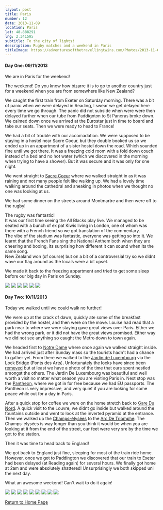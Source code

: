 ```yaml
---
layout: post
title: Paris
number: 12
date: 2013-11-09
location: Paris
lat: 48.888291
lng: 2.341595
subtitle: To the city of lights!
description: Rugby matches and a weekend in Paris
titleImage: https://adventuresofthetravellingtwins.com/Photos/2013-11-09-Paris/cover-min.JPG
---
```


<h4>Day One: 09/11/2013</h4>

We are in Paris for the weekend! 

The weekend! Do you know how bizarre it is to go to another country just for a weekend when you are from somewhere like New Zealand?

We caught the first train from Exeter on Saturday morning. There was a bit of panic when we were delayed in Reading, I swear we get delayed here every time we go through. The panic did not subside when were were then delayed further when our tube from Paddignton to St Pancras broke down. We calmed down once we arrived at the Eurostar just in time to board and take our seats. Then we were ready to head to France!

We had a bit of trouble with our accomadation. We were supposed to be staying in a hostel near Sacre Coeur, but they double booked us so we ended up in an appartment of a sister hostel down the road. Which sounded fine until we got there. It was a freezing cold room with a fold down couch instead of a bed and no hot water (which we discovered in the morning when trying to have a shower). But it was secure and it was only for one night. 

We went straight to <a target="_blank" href="http://www.sacre-coeur-montmartre.com/english/">Sacre Coeur</a> where we walked straight in as it was raining and not many people felt like walking up. We had a lovely time walking around the cathedral and sneaking in photos when we thought no one was looking at us. 

We had some dinner on the streets around Montmartre and then were off to the rugby!

The rugby was fantastic! <br>
It was our first time seeing the All Blacks play live. We managed to be seated with a bunch of ex pat Kiwis living in London, one of whom was there with a French friend so we got translation of the commentary. <br> 
The vibe of the stadium was fantastic, everyone was getting so into it. We learnt that the French Fans sing the National Anthem both when they are cheering and booing, its surprising how different it can sound when its the same song.<br/>
New Zealand won (of course) but on a bit of a controversial try so we didnt wave our flag around as the locals were a bit upset.

We made it back to the freezing appartment and tried to get some sleep before our big day in Paris on Sunday.

<img src="https://adventuresofthetravellingtwins.com/Photos/2013-11-09-Paris/day11-min.JPG" class="image1">
<img src="https://adventuresofthetravellingtwins.com/Photos/2013-11-09-Paris/day12-min.JPG" class="image1">
<img src="https://adventuresofthetravellingtwins.com/Photos/2013-11-09-Paris/day13-min.JPG" class="image1">
<img src="https://adventuresofthetravellingtwins.com/Photos/2013-11-09-Paris/day14-min.JPG" class="image1">
<img src="https://adventuresofthetravellingtwins.com/Photos/2013-11-09-Paris/day15-min.JPG" class="image1">
<img src="https://adventuresofthetravellingtwins.com/Photos/2013-11-09-Paris/day16-min.JPG" class="image1">

<h4>Day Two: 10/11/2013</h4>

Today we walked until we could walk no further!

We were up at the crack of dawn, quickly ate some of the breakfast provided by the hostel, and then were on the move. Louise had read that a park near to where we were staying gave great views over Paris. Either we had the wrong park, or it did not have the great views promised. Either way we did not see anything so caught the Metro down to town again. 

We headed first to <a target="_blank" href="http://www.notredamedeparis.fr/en/">Notre Dame</a> where once again we walked straight inside. We had arrived just after Sunday mass so the tourists hadn't had a chance to gather yet. From there we walked to the <a target="_blank" href="http://www.french-gardens.com/gardens/jardindeluxembourg.php">Jardin de Luxembourg</a> via the Lock Bridge (Ponts des Arts). Unfortunately the locks have since been <a target="_blank" href="https://www.cometoparis.com/paris-guide/paris-monuments/pont-des-arts-s959">removed</a> but at least we have a photo of the time that ours spent nestled amongst the others. 
The Jardin De Luxembourg was beautiful and well worth a visit no matter what season you are visiting Paris in. Next stop was the <a target="_blank" href="http://www.paris-pantheon.fr/en/">Pantheon</a>, where we got in for free because we had EU passports.
The Pantheon is very impressive, and very quiet if you are looking for some peace while out for a day in Paris. 

After a quick stop for coffee we were on the home stretch back to <a target="_blank" href="https://www.eurostar.com/rw-en/travel-info/stations/paris-gare-du-nord">Gare Du Nord</a>. A quick visit to the Louvre, we didnt go inside but walked around the fountains outside and went to look at the inverted pyramid at the entrance. Then we walked up the <a target="_blank" href="https://en.parisinfo.com/transport/73130/Avenue-des-Champs-Elysees">Champs-élysées</a> to the <a target="_blank" href="http://www.arcdetriompheparis.com/">Arc De Triomphe</a>. The Champs-élysées is way longer than you think it would be when you are looking at it from the end of the street, our feet were very sre by the time we got to the station.

Then it was time to head back to England! 

We got back to England just fine, sleeping for most of the train ride home. However, once we got to Paddington we discovered that our train to Exeter had been delayed (at Reading again) for several hours. We finally got home at 2am and were absolutely shattered! Unsurprisingly we both skipped uni the next day.

What an awesome weekend! Can't wait to do it again!

<img src="https://adventuresofthetravellingtwins.com/Photos/2013-11-09-Paris/day21-min.JPG" class="image1">
<img src="https://adventuresofthetravellingtwins.com/Photos/2013-11-09-Paris/day22-min.JPG" class="image1">
<img src="https://adventuresofthetravellingtwins.com/Photos/2013-11-09-Paris/day23-min.JPG" class="image1">
<img src="https://adventuresofthetravellingtwins.com/Photos/2013-11-09-Paris/day24-min.JPG" class="image1">
<img src="https://adventuresofthetravellingtwins.com/Photos/2013-11-09-Paris/day25-min.JPG" class="image1">
<img src="https://adventuresofthetravellingtwins.com/Photos/2013-11-09-Paris/day26-min.JPG" class="image1">
<img src="https://adventuresofthetravellingtwins.com/Photos/2013-11-09-Paris/day27-min.JPG" class="image1">
<img src="https://adventuresofthetravellingtwins.com/Photos/2013-11-09-Paris/day28-min.JPG" class="image1">
<img src="https://adventuresofthetravellingtwins.com/Photos/2013-11-09-Paris/day29-min.JPG" class="image1">

<a href="https://adventuresofthetravellingtwins.com/">Return to Home Page</a>
